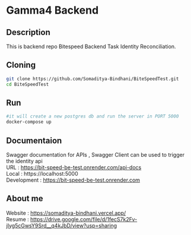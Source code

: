 # Gamma4 Backend

## Description

This is backend repo Bitespeed Backend Task Identity Reconciliation.

## Cloning

```bash
git clone https://github.com/Somaditya-Bindhani/BiteSpeedTest.git
cd BiteSpeedTest
```

## Run

```bash
#it will create a new postgres db and run the server in PORT 5000
docker-compose up

```

## Documentaion
Swagger documentation for APIs , Swagger Client can be used to trigger the identity api <br/>
URL : https://bit-speed-be-test.onrender.com/api-docs <br/>
Local : https://localhost:5000 <br/>
Development : https://bit-speed-be-test.onrender.com

## About me
Website : https://somaditya-bindhani.vercel.app/ <br/>
Resume  : https://drive.google.com/file/d/1fecS7k2Fv-jIyg5cGwsY9Srd__q4kJbD/view?usp=sharing <br/>

